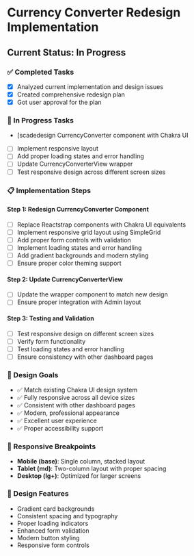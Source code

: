# Currency Converter Redesign Implementation

## Current Status: In Progress

### ✅ Completed Tasks
- [x] Analyzed current implementation and design issues
- [x] Created comprehensive redesign plan
- [x] Got user approval for the plan

### 🔄 In Progress Tasks
- [scadedesign CurrencyConverter component with Chakra UI
- [ ] Implement responsive layout
- [ ] Add proper loading states and error handling
- [ ] Update CurrencyConverterView wrapper
- [ ] Test responsive design across different screen sizes

### 📋 Implementation Steps

#### Step 1: Redesign CurrencyConverter Component
- [ ] Replace Reactstrap components with Chakra UI equivalents
- [ ] Implement responsive grid layout using SimpleGrid
- [ ] Add proper form controls with validation
- [ ] Implement loading states and error handling
- [ ] Add gradient backgrounds and modern styling
- [ ] Ensure proper color theming support

#### Step 2: Update CurrencyConverterView
- [ ] Update the wrapper component to match new design
- [ ] Ensure proper integration with Admin layout

#### Step 3: Testing and Validation
- [ ] Test responsive design on different screen sizes
- [ ] Verify form functionality
- [ ] Test loading states and error handling
- [ ] Ensure consistency with other dashboard pages

### 🎯 Design Goals
- ✅ Match existing Chakra UI design system
- ✅ Fully responsive across all device sizes
- ✅ Consistent with other dashboard pages
- ✅ Modern, professional appearance
- ✅ Excellent user experience
- ✅ Proper accessibility support

### 📱 Responsive Breakpoints
- **Mobile (base)**: Single column, stacked layout
- **Tablet (md)**: Two-column layout with proper spacing
- **Desktop (lg+)**: Optimized for larger screens

### 🎨 Design Features
- Gradient card backgrounds
- Consistent spacing and typography
- Proper loading indicators
- Enhanced form validation
- Modern button styling
- Responsive form controls
